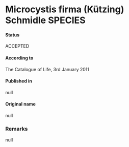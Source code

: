 # Microcystis firma (Kützing) Schmidle SPECIES

#### Status
ACCEPTED

#### According to
The Catalogue of Life, 3rd January 2011

#### Published in
null

#### Original name
null

### Remarks
null